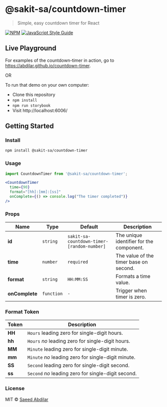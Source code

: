 # @sakit-sa/countdown-timer

> Simple, easy countdown timer for React

[![NPM](https://img.shields.io/npm/v/@sakit-sa/countdown-timer.svg)](https://www.npmjs.com/package/@sakit-sa/countdown-timer) [![JavaScript Style Guide](https://img.shields.io/badge/code_style-standard-brightgreen.svg)](https://standardjs.com)

## Live Playground
For examples of the countdown-timer in action, go to https://abdilar.github.io/countdown-timer.

OR

To run that demo on your own computer:
* Clone this repository
* `npm install`
* `npm run storybook`
* Visit http://localhost:6006/

## Getting Started
### Install

```sh
npm install @sakit-sa/countdown-timer
```

### Usage
```jsx
import CountdownTimer from '@sakit-sa/countdown-timer';

<CountdownTimer 
  time={90}
  format="[hh]:[mm]:[ss]"
  onComplete={() => console.log("The timer completed")} 
/>
```

### Props
Name | Type | Default | Description
-----|------|-------|-----
**id**|`string`|`sakit-sa-countdown-timer-[random-number]`|The unique identifier for the component.
**time**|`number`|`required`|The value of the timer base on second.
**format**|`string`|`HH:MM:SS`|Formats a time value.
**onComplete**|`function`|`-`|Trigger when timer is zero.

### Format Token
Token | Description
-----|-----
**HH**|`Hours` leading zero for single-digit hours.
**hh**|`Hours` *no* leading zero for single-digit hours.
**MM**|`Minute` leading zero for single-digit minute.
**mm**|`Minute` *no* leading zero for single-digit minute.
**SS**|`Second` leading zero for single-digit second.
**ss**|`Second` *no* leading zero for single-digit second.

### License

MIT © [Saeed Abdilar](https://github.com/Abdilar)
